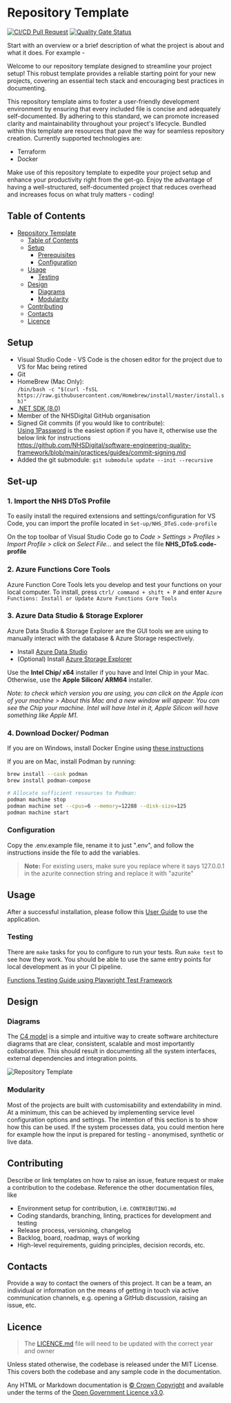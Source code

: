# Repository Template

[![CI/CD Pull Request](https://github.com/nhs-england-tools/repository-template/actions/workflows/cicd-1-pull-request.yaml/badge.svg)](https://github.com/nhs-england-tools/repository-template/actions/workflows/cicd-1-pull-request.yaml)
[![Quality Gate Status](https://sonarcloud.io/api/project_badges/measure?project=repository-template&metric=alert_status)](https://sonarcloud.io/summary/new_code?id=repository-template)

Start with an overview or a brief description of what the project is about and what it does. For example -

Welcome to our repository template designed to streamline your project setup! This robust template provides a reliable starting point for your new projects, covering an essential tech stack and encouraging best practices in documenting.

This repository template aims to foster a user-friendly development environment by ensuring that every included file is concise and adequately self-documented. By adhering to this standard, we can promote increased clarity and maintainability throughout your project's lifecycle. Bundled within this template are resources that pave the way for seamless repository creation. Currently supported technologies are:

- Terraform
- Docker

Make use of this repository template to expedite your project setup and enhance your productivity right from the get-go. Enjoy the advantage of having a well-structured, self-documented project that reduces overhead and increases focus on what truly matters - coding!

## Table of Contents

- [Repository Template](#repository-template)
  - [Table of Contents](#table-of-contents)
  - [Setup](#setup)
    - [Prerequisites](#prerequisites)
    - [Configuration](#configuration)
  - [Usage](#usage)
    - [Testing](#testing)
  - [Design](#design)
    - [Diagrams](#diagrams)
    - [Modularity](#modularity)
  - [Contributing](#contributing)
  - [Contacts](#contacts)
  - [Licence](#licence)

## Setup

- Visual Studio Code - VS Code is the chosen editor for the project due to VS for Mac being retired
- Git
- HomeBrew (Mac Only): \
    `/bin/bash -c "$(curl -fsSL https://raw.githubusercontent.com/Homebrew/install/master/install.sh)"`
- [.NET SDK (8.0)](https://dotnet.microsoft.com/en-us/download/dotnet/8.0)
- Member of the NHSDigital GitHub organisation
- Signed Git commits (if you would like to contribute): \
    [Using 1Password](https://developer.1password.com/docs/ssh/git-commit-signing/) is the easiest option if you have it, otherwise use the below link for instructions \
    <https://github.com/NHSDigital/software-engineering-quality-framework/blob/main/practices/guides/commit-signing.md>
- Added the git submodule:
  `git submodule update --init --recursive`

## Set-up

### 1. Import the NHS DToS Profile

To easily install the required extensions and settings/configuration for VS Code, you can import the profile located in `Set-up/NHS_DToS.code-profile`

On the top toolbar of Visual Studio Code go to *Code > Settings > Profiles > Import Profile > click on Select File...* and select the file **NHS_DToS.code-profile**

### 2. Azure Functions Core Tools

Azure Function Core Tools lets you develop and test your functions on your local computer. To install, press `ctrl/ command + shift + P` and enter `Azure Functions: Install or Update Azure Functions Core Tools`

### 3. Azure Data Studio & Storage Explorer

Azure Data Studio & Storage Explorer are the GUI tools we are using to manually interact with the database & Azure Storage respectively.

- Install [Azure Data Studio](https://learn.microsoft.com/en-us/azure-data-studio/download-azure-data-studio?tabs=wi[…]all%2Credhat-install%2Cwindows-uninstall%2Credhat-uninstall)
- (Optional) Install [Azure Storage Explorer](https://azure.microsoft.com/en-gb/products/storage/storage-explorer)

Use the **Intel Chip/ x64** installer if you have and Intel Chip in your Mac. Otherwise, use the **Apple Silicon/ ARM64** installer.

*Note: to check which version you are using, you can click on the Apple icon of your machine > About this Mac and a new window will appear. You can see the Chip your machine. Intel will have Intel in it, Apple Silicon will have something like Apple M1.*

### 4. Download Docker/ Podman

If you are on Windows, install Docker Engine using [these instructions](https://medium.com/@rom.bruyere/docker-and-wsl2-without-docker-desktop-f529d15d9398)

If you are on Mac, install Podman by running:

```bash
brew install --cask podman
brew install podman-compose

# Allocate sufficient resources to Podman:
podman machine stop
podman machine set --cpus=6 --memory=12288 --disk-size=125
podman machine start
```

### Configuration

Copy the .env.example file, rename it to just ".env", and follow the instructions inside the file to add the variables.

> **Note:** For existing users, make sure you replace where it says 127.0.0.1 in the azurite connection string and replace it with "azurite"

## Usage

After a successful installation, please follow this [User Guide](./docs/user-guides/user_guide.md) to use the application.

### Testing

There are `make` tasks for you to configure to run your tests. Run `make test` to see how they work. You should be able to use the same entry points for local development as in your CI pipeline.

[Functions Testing Guide using Playwright Test Framework](tests/playwright-tests/README.md)

## Design

### Diagrams

The [C4 model](https://c4model.com/) is a simple and intuitive way to create software architecture diagrams that are clear, consistent, scalable and most importantly collaborative. This should result in documenting all the system interfaces, external dependencies and integration points.

![Repository Template](./docs/diagrams/Repository_Template_GitHub_Generic.png)

### Modularity

Most of the projects are built with customisability and extendability in mind. At a minimum, this can be achieved by implementing service level configuration options and settings. The intention of this section is to show how this can be used. If the system processes data, you could mention here for example how the input is prepared for testing - anonymised, synthetic or live data.

## Contributing

Describe or link templates on how to raise an issue, feature request or make a contribution to the codebase. Reference the other documentation files, like

- Environment setup for contribution, i.e. `CONTRIBUTING.md`
- Coding standards, branching, linting, practices for development and testing
- Release process, versioning, changelog
- Backlog, board, roadmap, ways of working
- High-level requirements, guiding principles, decision records, etc.

## Contacts

Provide a way to contact the owners of this project. It can be a team, an individual or information on the means of getting in touch via active communication channels, e.g. opening a GitHub discussion, raising an issue, etc.

## Licence

> The [LICENCE.md](./LICENCE.md) file will need to be updated with the correct year and owner

Unless stated otherwise, the codebase is released under the MIT License. This covers both the codebase and any sample code in the documentation.

Any HTML or Markdown documentation is [© Crown Copyright](https://www.nationalarchives.gov.uk/information-management/re-using-public-sector-information/uk-government-licensing-framework/crown-copyright/) and available under the terms of the [Open Government Licence v3.0](https://www.nationalarchives.gov.uk/doc/open-government-licence/version/3/).
